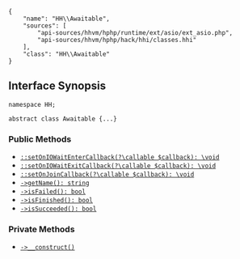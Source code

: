 ``` yamlmeta
{
    "name": "HH\\Awaitable",
    "sources": [
        "api-sources/hhvm/hphp/runtime/ext/asio/ext_asio.php",
        "api-sources/hhvm/hphp/hack/hhi/classes.hhi"
    ],
    "class": "HH\\Awaitable"
}
```




## Interface Synopsis




``` Hack
namespace HH;

abstract class Awaitable {...}
```




### Public Methods




+ [` ::setOnIOWaitEnterCallback(?\callable $callback): \void `](</hack/reference/class/HH.Awaitable/setOnIOWaitEnterCallback/>)
+ [` ::setOnIOWaitExitCallback(?\callable $callback): \void `](</hack/reference/class/HH.Awaitable/setOnIOWaitExitCallback/>)
+ [` ::setOnJoinCallback(?\callable $callback): \void `](</hack/reference/class/HH.Awaitable/setOnJoinCallback/>)
+ [` ->getName(): string `](</hack/reference/class/HH.Awaitable/getName/>)
+ [` ->isFailed(): bool `](</hack/reference/class/HH.Awaitable/isFailed/>)
+ [` ->isFinished(): bool `](</hack/reference/class/HH.Awaitable/isFinished/>)
+ [` ->isSucceeded(): bool `](</hack/reference/class/HH.Awaitable/isSucceeded/>)







### Private Methods




* [` ->__construct() `](</hack/reference/class/HH.Awaitable/__construct/>)
<!-- HHAPIDOC -->
